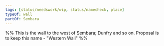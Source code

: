 ```yaml
---
tags: [status/needswork/wip, status/namecheck, place]
typeOf: wall
partOf: Sembara
---
```


%% This is the wall to the west of Sembara; Dunfry and so on. Proposal is to keep this name - "Western Wall" %%
